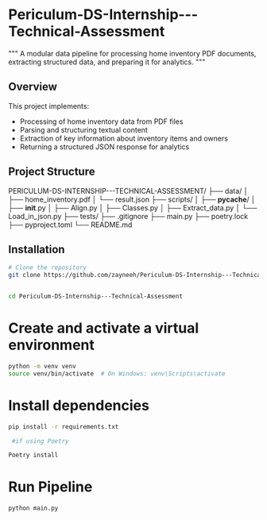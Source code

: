 # Periculum-DS-Internship---Technical-Assessment

"""
A modular data pipeline for processing home inventory PDF documents,
extracting structured data, and preparing it for analytics.
"""

## Overview


This project implements:
- Processing of home inventory data from PDF files
- Parsing and structuring textual content
- Extraction of key information about inventory items and owners
- Returning a structured JSON response for analytics


## Project Structure
PERICULUM-DS-INTERNSHIP---TECHNICAL-ASSESSMENT/
├── data/
│   ├── home_inventory.pdf
│   └── result.json
├── scripts/
│   ├── __pycache__/
│   ├── __init__.py
│   ├── Align.py
│   ├── Classes.py
│   ├── Extract_data.py
│   └── Load_in_json.py
├── tests/
├── .gitignore
├── main.py
├── poetry.lock
├── pyproject.toml
└── README.md

## Installation

```bash
# Clone the repository
git clone https://github.com/zayneeh/Periculum-DS-Internship---Technical-Assessment.git


cd Periculum-DS-Internship---Technical-Assessment
```

# Create and activate a virtual environment
```bash
python -m venv venv
source venv/bin/activate  # On Windows: venv\Scripts\activate
```
# Install dependencies
```bash
pip install -r requirements.txt

 #if using Poetry 

Poetry install
```

# Run Pipeline 
```bash
python main.py
```